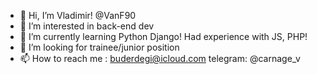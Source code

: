 - 👋 Hi, I’m Vladimir! @VanF90
- 👀 I’m interested in back-end dev
- 🌱 I’m currently learning Python Django! Had experience with JS, PHP!
- 💞️ I’m looking for trainee/junior position
- 📫 How to reach me : buderdegi@icloud.com telegram: @carnage_v

<!---
VanF90/VanF90 is a ✨ special ✨ repository because its `README.md` (this file) appears on your GitHub profile.
You can click the Preview link to take a look at your changes.
--->
